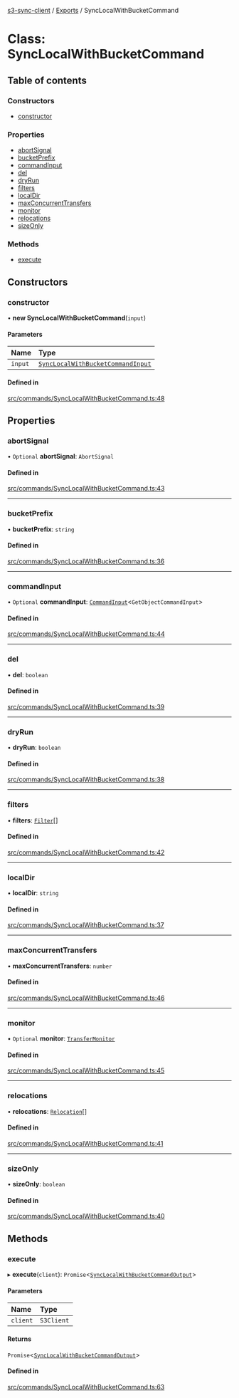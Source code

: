 [s3-sync-client](../README.md) / [Exports](../modules.md) / SyncLocalWithBucketCommand

# Class: SyncLocalWithBucketCommand

## Table of contents

### Constructors

- [constructor](SyncLocalWithBucketCommand.md#constructor)

### Properties

- [abortSignal](SyncLocalWithBucketCommand.md#abortsignal)
- [bucketPrefix](SyncLocalWithBucketCommand.md#bucketprefix)
- [commandInput](SyncLocalWithBucketCommand.md#commandinput)
- [del](SyncLocalWithBucketCommand.md#del)
- [dryRun](SyncLocalWithBucketCommand.md#dryrun)
- [filters](SyncLocalWithBucketCommand.md#filters)
- [localDir](SyncLocalWithBucketCommand.md#localdir)
- [maxConcurrentTransfers](SyncLocalWithBucketCommand.md#maxconcurrenttransfers)
- [monitor](SyncLocalWithBucketCommand.md#monitor)
- [relocations](SyncLocalWithBucketCommand.md#relocations)
- [sizeOnly](SyncLocalWithBucketCommand.md#sizeonly)

### Methods

- [execute](SyncLocalWithBucketCommand.md#execute)

## Constructors

### constructor

• **new SyncLocalWithBucketCommand**(`input`)

#### Parameters

| Name | Type |
| :------ | :------ |
| `input` | [`SyncLocalWithBucketCommandInput`](../modules.md#synclocalwithbucketcommandinput) |

#### Defined in

[src/commands/SyncLocalWithBucketCommand.ts:48](https://github.com/jeanbmar/s3-sync-client/blob/4394dfa/src/commands/SyncLocalWithBucketCommand.ts#L48)

## Properties

### abortSignal

• `Optional` **abortSignal**: `AbortSignal`

#### Defined in

[src/commands/SyncLocalWithBucketCommand.ts:43](https://github.com/jeanbmar/s3-sync-client/blob/4394dfa/src/commands/SyncLocalWithBucketCommand.ts#L43)

___

### bucketPrefix

• **bucketPrefix**: `string`

#### Defined in

[src/commands/SyncLocalWithBucketCommand.ts:36](https://github.com/jeanbmar/s3-sync-client/blob/4394dfa/src/commands/SyncLocalWithBucketCommand.ts#L36)

___

### commandInput

• `Optional` **commandInput**: [`CommandInput`](../modules.md#commandinput)<`GetObjectCommandInput`\>

#### Defined in

[src/commands/SyncLocalWithBucketCommand.ts:44](https://github.com/jeanbmar/s3-sync-client/blob/4394dfa/src/commands/SyncLocalWithBucketCommand.ts#L44)

___

### del

• **del**: `boolean`

#### Defined in

[src/commands/SyncLocalWithBucketCommand.ts:39](https://github.com/jeanbmar/s3-sync-client/blob/4394dfa/src/commands/SyncLocalWithBucketCommand.ts#L39)

___

### dryRun

• **dryRun**: `boolean`

#### Defined in

[src/commands/SyncLocalWithBucketCommand.ts:38](https://github.com/jeanbmar/s3-sync-client/blob/4394dfa/src/commands/SyncLocalWithBucketCommand.ts#L38)

___

### filters

• **filters**: [`Filter`](../modules.md#filter)[]

#### Defined in

[src/commands/SyncLocalWithBucketCommand.ts:42](https://github.com/jeanbmar/s3-sync-client/blob/4394dfa/src/commands/SyncLocalWithBucketCommand.ts#L42)

___

### localDir

• **localDir**: `string`

#### Defined in

[src/commands/SyncLocalWithBucketCommand.ts:37](https://github.com/jeanbmar/s3-sync-client/blob/4394dfa/src/commands/SyncLocalWithBucketCommand.ts#L37)

___

### maxConcurrentTransfers

• **maxConcurrentTransfers**: `number`

#### Defined in

[src/commands/SyncLocalWithBucketCommand.ts:46](https://github.com/jeanbmar/s3-sync-client/blob/4394dfa/src/commands/SyncLocalWithBucketCommand.ts#L46)

___

### monitor

• `Optional` **monitor**: [`TransferMonitor`](TransferMonitor.md)

#### Defined in

[src/commands/SyncLocalWithBucketCommand.ts:45](https://github.com/jeanbmar/s3-sync-client/blob/4394dfa/src/commands/SyncLocalWithBucketCommand.ts#L45)

___

### relocations

• **relocations**: [`Relocation`](../modules.md#relocation)[]

#### Defined in

[src/commands/SyncLocalWithBucketCommand.ts:41](https://github.com/jeanbmar/s3-sync-client/blob/4394dfa/src/commands/SyncLocalWithBucketCommand.ts#L41)

___

### sizeOnly

• **sizeOnly**: `boolean`

#### Defined in

[src/commands/SyncLocalWithBucketCommand.ts:40](https://github.com/jeanbmar/s3-sync-client/blob/4394dfa/src/commands/SyncLocalWithBucketCommand.ts#L40)

## Methods

### execute

▸ **execute**(`client`): `Promise`<[`SyncLocalWithBucketCommandOutput`](../modules.md#synclocalwithbucketcommandoutput)\>

#### Parameters

| Name | Type |
| :------ | :------ |
| `client` | `S3Client` |

#### Returns

`Promise`<[`SyncLocalWithBucketCommandOutput`](../modules.md#synclocalwithbucketcommandoutput)\>

#### Defined in

[src/commands/SyncLocalWithBucketCommand.ts:63](https://github.com/jeanbmar/s3-sync-client/blob/4394dfa/src/commands/SyncLocalWithBucketCommand.ts#L63)
